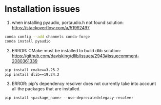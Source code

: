 ﻿# Installation issues
1. when installing pyaudio, portaudio.h not found
solution: https://stackoverflow.com/a/51992497
```bash
conda config --add channels conda-forge 
conda install pyaudio
```
2. ERROR: CMake must be installed to build dlib
solution: https://github.com/davisking/dlib/issues/2943#issuecomment-2080361339
```bash
pip install cmake==3.25.2
pip install dlib==19.24.2
```

3. ERROR: pip's dependency resolver does not currently take into account all the packages that are installed.
```bash
pip install <package_name> --use-deprecated=legacy-resolver
```